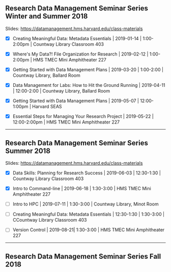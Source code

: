 ## Research Data Management Seminar Series Winter and Summer 2018

Slides: https://datamanagement.hms.harvard.edu/class-materials

- [x] Creating Meaningful Data: Metadata Essentials | 2019-01-14 | 1:00-2:00pm | Countway Library Classroom 403

- [x] Where's My Data?! File Organization for Research | 2019-02-12 | 1:00-2:00pm | HMS TMEC Mini Amphitheater 227

- [x] Getting Started with Data Management Plans | 2019-03-20 | 1:00-2:00 | Countway Library, Ballard Room

- [x] Data Management for Labs: How to Hit the Ground Running | 2019-04-11 | 12:00-2:00 | Countway Library, Ballard Room

- [x] Getting Started with Data Management Plans | 2019-05-07 | 12:00-1:00pm | Harvard SEAS

- [x] Essential Steps for Managing Your Research Project | 2019-05-22 | 12:00-2:00pm | HMS TMEC Mini Amphitheater 227

----

## Research Data Management Seminar Series Summer 2018

Slides: https://datamanagement.hms.harvard.edu/class-materials

- [x] Data Skills: Planning for Research Success | 2019-06-03 | 12:30-1:30 | Countway Library Classroom 403

- [x] Intro to Command-line | 2019-06-18 | 1:30-3:00 | HMS TMEC Mini Amphitheater 227

- [ ] Intro to HPC | 2019-07-11 | 1:30-3:00 | Countway Library, Minot Room

- [ ] Creating Meaningful Data: Metadata Essentials | 12:30-1:30 | 1:30-3:00 | CCountway Library Classroom 403

- [ ] Version Control | 2019-08-21| 1:30-3:00 | HMS TMEC Mini Amphitheater 227

----

## Research Data Management Seminar Series Fall 2018
